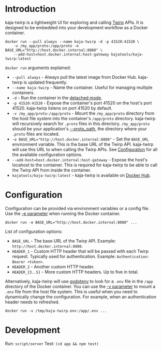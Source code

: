 # Introduction

kaja-twirp is a lightweight UI for exploring and calling [Twirp](https://github.com/twitchtv/twirp) APIs. It is designed to be embedded into your
development workflow as a Docker container.

```
docker run --pull always --name kaja-twirp -d -p 41520:41520 \
    -v /my_app/proto:/app/proto -e BASE_URL="http://host.docker.internal:8080" \
    --add-host=host.docker.internal:host-gateway kajatools/kaja-twirp:latest
```

`docker run` arguments explained:

- `--pull always` - Always pull the latest image from Docker Hub. kaja-twirp is updated frequently.
- `--name kaja-twirp` - Name the container. Useful for managing multiple containers.
- `-d` - Run the container in the [detached mode](https://docs.docker.com/engine/reference/run/#detached--d).
- `-p 41520:41520` - Expose the container's port 41520 on the host's port 41520. kaja-twirp listens on port 41520 by default.
- `-v /my_app/proto:/app/proto` - Mount the `/my_app/proto` directory from the host file system into the container's `/app/proto` directory. kaja-twirp will recursively search for `.proto` files in this directory. `/my_app/proto` should be your application's [--proto_path](https://protobuf.dev/reference/cpp/api-docs/google.protobuf.compiler.command_line_interface/), the directory where your `.proto` files are located.
- `-e BASE_URL="http://host.docker.internal:8080"` - Set the `BASE_URL` environment variable. This is the base URL of the Twirp API. kaja-twirp will use this URL to when calling the Twirp APIs. See [Configuration](#configuration) for all the available configuration options.
- `--add-host=host.docker.internal:host-gateway` - Expose the host's locahost to the container. This is required for kaja-twirp to be able to call the Twirp API from inside the container.
- `kajatools/kaja-twirp:latest` - kaja-twirp is available on [Docker Hub](https://hub.docker.com/r/kajatools/kaja-twirp).

# Configuration

Configuration can be provided via environment variables or a config file. Use the [-e parameter](https://docs.docker.com/engine/reference/commandline/run/#env) when running the Docker container.

```
docker run -e BASE_URL="http://host.docker.internal:8080" ...
```

List of configuration options:

- `BASE_URL` - The base URL of the Twirp API. Example: `http://host.docker.internal:8080`.
- `HEADER_1` - Custom HTTP header that will be passed with each Twirp request. Typically used for authentication. Example: `Authentication: Bearer <token>`.
- `HEADER_2` - Another custom HTTP header.
- `HEADER_{3..5}` - More custom HTTP headers. Up to five in total.

Alternatively, kaja-twirp will use [godotenv](https://github.com/joho/godotenv) to look for a `.env` file in the `/app` directory of the Docker container. You can use the [-v parameter](https://docs.docker.com/engine/reference/commandline/run/#volume) to mount a `.env` file from the host file system. This is useful when
you need to dynamically change the configuration. For example, when an authentication header needs to refreshed.

```
docker run -v /tmp/kaja-twirp.env:/app/.env ...
```

# Development

Run: `script/server`
Test: `(cd app && npm test)`